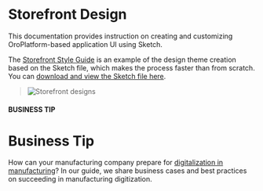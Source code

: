 <!-- meta: description = Instructions on creating and customizing OroPlatform-based application UI using Sketch -->

<a id="frontend-storefront-design"></a>

# Storefront Design

This documentation provides instruction on creating and customizing OroPlatform-based application UI using Sketch.

The [Storefront Style Guide](storefront-style-guide/index.md#frontend-storefront-style-guide) is an example of the design theme creation based on the Sketch file, which makes the process faster than from scratch. You can <a href="https://www.sketch.com/s/64628847-8616-403f-90f7-c95d6dde467c" target="_blank">download and view the Sketch file here</a>.

> ![Storefront designs](img/frontend/storefront-design/FrontendDesignerGuide.jpg)

#### BUSINESS TIP
# Business Tip

How can your manufacturing company prepare for <a href="https://oroinc.com/b2b-ecommerce/blog/digital-transformation-in-manufacturing/" target="_blank">digitalization in manufacturing</a>? In our guide, we share business cases and best practices on succeeding in manufacturing digitization.

<!-- Frontend -->
